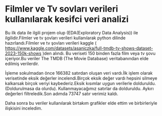 # Filmler ve Tv sovları verileri kullanılarak kesifci veri analizi
Bu ilk data ile ilgili projem olup (EDA(Exploratory Data Analysis)) ile ilgilidir.Filmler ve tv şovları verileri kullanılarak python dilinde hazırlandı.Filmler ve tv şovları verileri kaggle  ( https://www.kaggle.com/datasets/asaniczka/full-tmdb-tv-shows-dataset-2023-150k-shows )den alındı.
Bu veriseti 150 binden fazla  film veya tv şovu içeriyor.Bu veriler The TMDB (The Movie Database) veritabanından elde edilmiş verilerdir.

İşleme sokulmadan önce 166382 satırdan oluşan veri vardı.İlk işlem olarak verisetinde eksik değerler incelendi.Birçok eksik değer vardı hepsini silmeye kalkarsak birçok veriyi kaybederiz.Eksik kısımlar uygun verilerle dolduruldu.(Doldurulmasa da olurdu).
Kullanmayacağımız satırlar da dolduruldu.
Aykırı değerleri filtreledik.Son adımda 73747 satır verimiz kaldı.

Daha sonra bu veriler kullanılarak birtakım grafikler elde ettim ve birbirleriyle ilişkisini inceledim.
